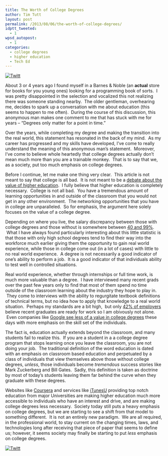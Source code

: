 ```yaml
---
title: The Worth of College Degrees
author: Tim Tutt
layout: post
permalink: /2013/08/06/the-worth-of-college-degrees/
idptt_tweeted:
  - 1
wpsd_autopost:
  - 1
categories:
  - college degrees
  - higher education
  - Tech Ed
---
```

<div class="twttr_button">
  <a href="http://twitter.com/share?url=http://www.timtutt.com/2013/08/06/the-worth-of-college-degrees/&text=The+Worth+of+College+Degrees" target="_blank" title="Click here if you like this article."> <img src="http://www.timtutt.com/wp-content/plugins/twitter-plugin/images/twitt.gif" alt="Twitt" /> </a>
</div>

About 3 or 4 years ago I found myself in a Barnes & Noble (an **actual** store for books for you young ones) looking for a programming book of sorts.  I was pretty disappointed in the selection and vocalized this not realizing there was someone standing nearby.  The older gentleman, overhearing me, decides to spark up a conversation with me about education (this seems to happen to me often).  During the course of this discussion, this anonymous man makes one comment to me that has stuck with me for years &#8211; &#8220;Degrees only matter for a point in time.&#8221;

Over the years, while completing my degree and making the transition into the real world, this statement has resonated in the back of my mind.  As my career has progressed and my skills have developed, I&#8217;ve come to really understand the meaning of this anonymous man&#8217;s statement.  Moreover, I&#8217;ve come to believe whole heartedly that college degrees actually don&#8217;t mean much more than you are a trainable monkey.  That is to say that we, as a society, put too much emphasis on college degrees.

Before I continue, let me make one thing very clear.  This article is not meant to say that college is all bad.  It is not meant to be a [debate about the value of higher education][1].  I fully believe that higher education is completely necessary.  College is not all bad.  You have a tremendous amount of learning opportunities in and outside of the classroom that you would not get in any other environment.  The networking opportunities that you have in college are unparalleled.  So for emphasis, the argument here solely focuses on the value of a college degree.

Depending on where you live, the salary discrepancy between those with college degrees and those without is somewhere between [40 and 99%][2].  What I have always found particularly interesting about this little statistic is that those with only high school degrees tend to find their way into the workforce much earlier giving them the opportunity to gain real world experience, while those in college come out (in a lot of cases) with little to no real world experience.  A degree is not necessarily a good indicator of one&#8217;s ability to perform a job.  It is a good indicator of that individuals ability to test well in controlled situations.

Real world experience, whether through internships or full time work, is much more valuable than a degree.  I have interviewed many recent grads over the past few years only to find that most of them spend no time outside of the classroom learning about the industry they hope to play in.  They come to interviews with the ability to regurgitate textbook definitions of technical terms, but no idea how to apply that knowledge to a real world situation.  Perhaps my standards are a bit high,  but only [42% of employers][3] believe recent graduates are ready for work so I am obivously not alone.  Even companies like [Google see less of a value in college degrees][4] these days with more emphasis on the skill set of the individuals.

The fact is, education actually extends beyond the classroom, and many students fail to realize this.  If you are a student in a a college degree program that stops learning once you leave the classroom, you are not doing your job.  The traditional definition of the word education is dated with an emphasis on classroom based education and perpetuated by a class of individuals that view themselves above those without college degrees, *unless*, those individuals become *tremendous* success stories like Mark Zuckerberg and Bill Gates.  Sadly, this definition is taken as doctrine by most of today&#8217;s students leaving them far behind the curve when they graduate with these degrees.

Websites like [Coursera][5] and services like [iTunesU][6] providing top notch education from major Universities are making higher education much more accessible to individuals who have an interest and drive, and are making college degrees less necessary.  Society today still puts a heavy emphasis on college degrees, but we are starting to see a shift from that model to something different.  It is not an entirely new paradigm.  We are all required, in the professional world, to stay current on the changing times, laws, and technologies long after receiving that piece of paper that seems to define us; however, it seems society may finally be starting to put *less* emphasis on college degrees.

<div class="twttr_button">
  <a href="http://twitter.com/share?url=http://www.timtutt.com/2013/08/06/the-worth-of-college-degrees/&text=The+Worth+of+College+Degrees" target="_blank" title="Click here if you like this article."> <img src="http://www.timtutt.com/wp-content/plugins/twitter-plugin/images/twitt.gif" alt="Twitt" /> </a>
</div>

 [1]: http://ideas.time.com/2011/10/21/the-myth-of-the-millionaire-college-dropout/#ixzz2alRfrPoL
 [2]: http://www.bizjournals.com/bizjournals/on-numbers/scott-thomas/2012/12/grads-earn-85-more-than-those-without.html?page=all
 [3]: http://www.forbes.com/sites/groupthink/2013/08/02/can-we-fix-the-skills-gap/?utm_campaign=forbestwittersf&utm_source=twitter&utm_medium=social
 [4]: http://www.refinery29.com/2013/06/48864/google-jobs-without-college-degree
 [5]: https://www.coursera.org/
 [6]: http://www.apple.com/education/itunes-u/